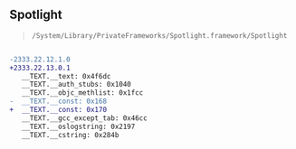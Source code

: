 ## Spotlight

> `/System/Library/PrivateFrameworks/Spotlight.framework/Spotlight`

```diff

-2333.22.12.1.0
+2333.22.13.0.1
   __TEXT.__text: 0x4f6dc
   __TEXT.__auth_stubs: 0x1040
   __TEXT.__objc_methlist: 0x1fcc
-  __TEXT.__const: 0x168
+  __TEXT.__const: 0x170
   __TEXT.__gcc_except_tab: 0x46cc
   __TEXT.__oslogstring: 0x2197
   __TEXT.__cstring: 0x284b

```
